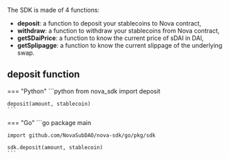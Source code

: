 The SDK is made of 4 functions:

- **deposit**: a function to deposit your stablecoins to Nova contract,
- **withdraw**: a function to withdraw your stablecoins from Nova contract,
- **getSDaiPrice**: a function to know the current price of sDAI in DAI,
- **getSplipagge**: a function to know the current slippage of the underlying swap.

## **deposit** function
=== "Python"
    ```python
    from nova_sdk import deposit

    deposit(amount, stablecoin)
    ```

=== "Go"
    ```go
    package main

    import github.com/NovaSubDAO/nova-sdk/go/pkg/sdk

    sdk.deposit(amount, stablecoin)
    ```